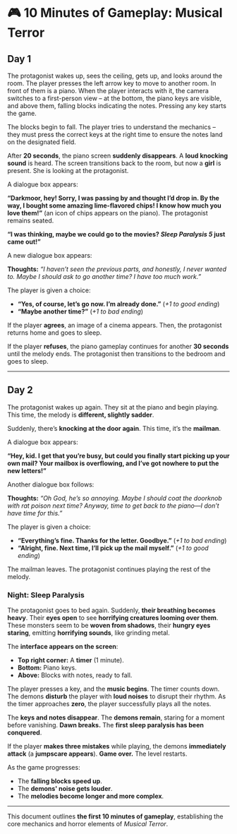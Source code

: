 # 🎮 10 Minutes of Gameplay: Musical Terror

## **Day 1**

The protagonist wakes up, sees the ceiling, gets up, and looks around the room. The player presses the left arrow key to move to another room. In front of them is a piano. When the player interacts with it, the camera switches to a first-person view – at the bottom, the piano keys are visible, and above them, falling blocks indicating the notes. Pressing any key starts the game.

The blocks begin to fall. The player tries to understand the mechanics – they must press the correct keys at the right time to ensure the notes land on the designated field. 

After **20 seconds**, the piano screen **suddenly disappears**. A **loud knocking sound** is heard. The screen transitions back to the room, but now a **girl** is present. She is looking at the protagonist. 

A dialogue box appears:  

**“Darkmoor, hey! Sorry, I was passing by and thought I’d drop in. By the way, I bought some amazing lime-flavored chips! I know how much you love them!”** (an icon of chips appears on the piano). The protagonist remains seated.  

**“I was thinking, maybe we could go to the movies? *Sleep Paralysis 5* just came out!”**  

A new dialogue box appears:  

**Thoughts:** *“I haven’t seen the previous parts, and honestly, I never wanted to. Maybe I should ask to go another time? I have too much work.”*  

The player is given a choice:  

- **“Yes, of course, let’s go now. I’m already done.”** (*+1 to good ending*)  
- **“Maybe another time?”** (*+1 to bad ending*)  

If the player **agrees**, an image of a cinema appears. Then, the protagonist returns home and goes to sleep.  

If the player **refuses**, the piano gameplay continues for another **30 seconds** until the melody ends. The protagonist then transitions to the bedroom and goes to sleep.  

---

## **Day 2**

The protagonist wakes up again. They sit at the piano and begin playing. This time, the melody is **different, slightly sadder**.  

Suddenly, there’s **knocking at the door again**. This time, it’s the **mailman**.  

A dialogue box appears:  

**“Hey, kid. I get that you’re busy, but could you finally start picking up your own mail? Your mailbox is overflowing, and I’ve got nowhere to put the new letters!”**  

Another dialogue box follows:  

**Thoughts:** *“Oh God, he’s so annoying. Maybe I should coat the doorknob with rat poison next time? Anyway, time to get back to the piano—I don’t have time for this.”*  

The player is given a choice:  

- **“Everything’s fine. Thanks for the letter. Goodbye.”** (*+1 to bad ending*)  
- **“Alright, fine. Next time, I’ll pick up the mail myself.”** (*+1 to good ending*)  

The mailman leaves. The protagonist continues playing the rest of the melody.  

### **Night: Sleep Paralysis**

The protagonist goes to bed again. Suddenly, **their breathing becomes heavy**. Their **eyes open** to see **horrifying creatures looming over them**. These monsters seem to be **woven from shadows**, their **hungry eyes staring**, emitting **horrifying sounds**, like grinding metal.  

The **interface appears on the screen**:  
- **Top right corner:** A **timer** (1 minute).  
- **Bottom:** Piano keys.  
- **Above:** Blocks with notes, ready to fall.  

The player presses a key, and the **music begins**. The timer counts down. The demons **disturb** the player with **loud noises** to disrupt their rhythm. As the timer approaches **zero**, the player successfully plays all the notes.  

The **keys and notes disappear**. The **demons remain**, staring for a moment before vanishing. **Dawn breaks.** The **first sleep paralysis has been conquered**.  

If the player **makes three mistakes** while playing, the demons **immediately attack** (a **jumpscare appears**). **Game over.** The level restarts.  

As the game progresses:  
- The **falling blocks speed up**.  
- The **demons' noise gets louder**.  
- The **melodies become longer and more complex**.  

---

This document outlines **the first 10 minutes of gameplay**, establishing the core mechanics and horror elements of *Musical Terror*.
